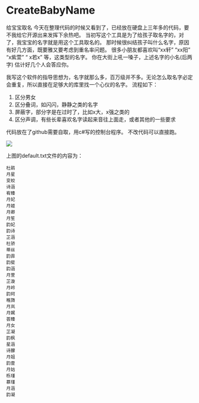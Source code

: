 # CreateBabyName
给宝宝取名
今天在整理代码的时候又看到了，已经放在硬盘上三年多的代码，要不我给它开源出来发挥下余热吧。
当初写这个工具是为了给孩子取名字的，对了，我宝宝的名字就是用这个工具取名的。
那时候很纠结孩子叫什么名字，原因有好几方面，既要雅又要考虑到重名率问题。
很多小朋友都喜欢叫“xx轩” “xx阳”  “x紫萱” “ x若x” 等，这类型的名字。
你在大街上吼一嗓子，上述名字的小名(后两字) 估计好几个人会答应你。

我写这个软件的指导思想为，名字就那么多，百万级并不多。无论怎么取名字必定会重复，所以直接在足够大的库里找一个心仪的名字。
流程如下：
1.  区分男女
2.  区分叠词，如闪闪，静静之类的名字
3.  屏蔽字，部分字是在过时了，比如x大，x强之类的
4. 区分声调，有些长辈喜欢名字读起来音往上面走，或者其他的一些要求

代码放在了github需要自取，用c#写的控制台程序。
不改代码可以直接跑。

![](https://wiki.vrast.cn/assets/files/2024-09-03/1725374930-135690-image.png)

上图的default.txt文件的内容为：

```
杜鹃
月星
变蛟
诗涵
宥臻
月妃
月姬
月卿
月笙
韵妃
韵诗
芷涵
杜骄
蒂丝
韵霏
韵斐
韵涵
月萱
芷漩
月岭
韵珂
稚旖
月岚
月娓
荟臻
月女
芷凝
韵枫
星涵
诗朦
月姐
韵壹
月姑
栎瑾
慕瑾
月涵
韵凝

```
